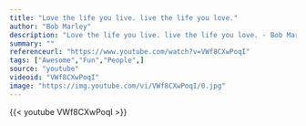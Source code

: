 ```yaml
---
title: "Love the life you live. live the life you love."
author: "Bob Marley"
description: "Love the life you live. live the life you love. - Bob Marley quotes from GetInspired365.com"
summary: ""
referenceurl: "https://www.youtube.com/watch?v=VWf8CXwPoqI"
tags: ["Awesome","Fun","People",]
source: "youtube"
videoid: "VWf8CXwPoqI"
image: "https://img.youtube.com/vi/VWf8CXwPoqI/0.jpg"
---
```


{{< youtube VWf8CXwPoqI >}}
